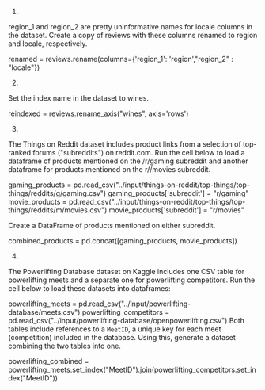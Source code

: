 1.

region_1 and region_2 are pretty uninformative names for locale columns in the dataset. Create a copy of reviews with these columns renamed to region and locale, respectively.

renamed = reviews.rename(columns={'region_1': 'region',"region_2" : "locale"})



2.

Set the index name in the dataset to wines.


reindexed = reviews.rename_axis("wines", axis='rows')


3.

The Things on Reddit dataset includes product links from a selection of top-ranked forums ("subreddits") on reddit.com. Run the cell below to load a dataframe of products mentioned on the /r/gaming subreddit and another dataframe for products mentioned on the r//movies subreddit.


gaming_products = pd.read_csv("../input/things-on-reddit/top-things/top-things/reddits/g/gaming.csv")
gaming_products['subreddit'] = "r/gaming"
movie_products = pd.read_csv("../input/things-on-reddit/top-things/top-things/reddits/m/movies.csv")
movie_products['subreddit'] = "r/movies"

Create a DataFrame of products mentioned on either subreddit.

combined_products = pd.concat([gaming_products, movie_products])






4.

The Powerlifting Database dataset on Kaggle includes one CSV table for powerlifting meets and a separate one for powerlifting competitors. Run the cell below to load these datasets into dataframes:


powerlifting_meets = pd.read_csv("../input/powerlifting-database/meets.csv")
powerlifting_competitors = pd.read_csv("../input/powerlifting-database/openpowerlifting.csv")
Both tables include references to a `MeetID`, a unique key for each meet (competition) included in the database. Using this, generate a dataset combining the two tables into one.

powerlifting_combined = powerlifting_meets.set_index("MeetID").join(powerlifting_competitors.set_index("MeetID"))


